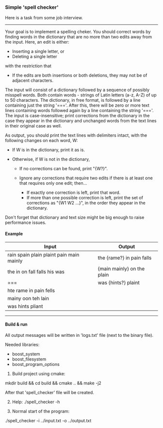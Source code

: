 ### Simple 'spell checker'    

Here is a task from some job interview.

---
Your goal is to implement a spelling cheker. You should correct words by finding words in the dictionary that are no more than two edits away from the input. 
Here, an edit is either:
* Inserting a single letter, or
* Deleting a single letter

with the restriction that
* If the edits are both insertions or both deletions, they may not be of adjacent characters.

The input will consist of a dictionary followed by a sequence of possibly misspell words. Both contain words - strings of Latin letters (a-z, A-Z) of up to 50 characters. The dictionary, in free format, is followed by a line containing just the string '==='. After this, there will be zero or more text lines containing words followed again by a line containing the string '==='. The input is case-insensitive; print corrections from the dictionary in the case they appear in the dictionary and unchanged words from the text lines in their original case as well.

As output, you should print the text lines with delimiters intact, with the following changes on each word, W:

* If W is in the dictionary, print it as is.
* Otherwise, if W is not in the dictionary, 
    
    - If no corrections can be found, print "{W?}".
    - Ignore any corrections that require two edits if there is at least one that requires only one edit; then...
    
        - If exactly one correction is left, print that word.
        - If more than one possible correction is left, print the set of corrections as "{W1 W2 ...}", in the order they appear in the dictionary.

Don't forget that dictionary and text size might be big enough to raise performance issues.

#### Example

| Input                                    | Output                       |
| ---------------------------------------- | ---------------------------- |
| rain spain plain plaint pain main mainly | the {rame?} in pain falls    |
| the in on fall falls his was             | {main mainly} on the plain   |
| ===                                      | was {hints?} plaint          |                       
| hte rame in pain fells                   |                              |
| mainy oon teh lain                       |                              |
| was hints pliant                         |                              |
---

#### Build & run

All output messages will be written in 'logs.txt' file (next to the binary file).

Needed libraries:
- boost_system
- boost_filesystem
- boost_program_options

1. Build project using cmake:

mkdir build && cd build && cmake .. && make -j2

After that 'spell_checker' file will be created.

2. Help:
./spell_checker -h

3. Normal start of the program:

./spell_checker -i ../input.txt -o ../output.txt
